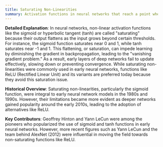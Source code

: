 ```yaml
---
title: Saturating Non-Linearities
summary: Activation functions in neural networks that reach a point where their output changes very little, or not at all, in response to large input values.
---
```

**Detailed Explanation**: In neural networks, non-linear activation functions like the sigmoid or hyperbolic tangent (tanh) are called "saturating" because their output flattens as the input grows beyond certain thresholds. For instance, the sigmoid function saturates near 0 and 1, while tanh saturates near -1 and 1. This flattening, or saturation, can impede learning by diminishing the gradient in backpropagation, leading to the "vanishing gradient problem." As a result, early layers of deep networks fail to update effectively, slowing down or preventing convergence. While saturating non-linearities were commonly used in early neural networks, functions like ReLU (Rectified Linear Unit) and its variants are preferred today because they avoid this saturation issue.

**Historical Overview**: Saturating non-linearities, particularly the sigmoid function, were integral to early neural network models in the 1980s and 1990s. However, their limitations became more evident as deeper networks gained popularity around the early 2010s, leading to the adoption of alternatives like ReLU.

**Key Contributors**: Geoffrey Hinton and Yann LeCun were among the pioneers who popularized the use of sigmoid and tanh functions in early neural networks. However, more recent figures such as Yann LeCun and the team behind AlexNet (2012) were influential in moving the field towards non-saturating functions like ReLU.